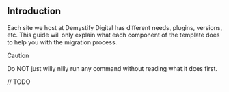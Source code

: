 ## Introduction

Each site we host at Demystify Digital has different needs, plugins, versions, etc. This guide will only explain what each component of the template does to help you
with the migration process.

> [!CAUTION]
> Do NOT just willy nilly run any command without reading what it does first.

// TODO
